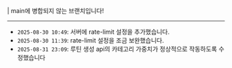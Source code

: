 | main에 병합되지 않는 브랜치입니다!

---

-   `2025-08-30 10:49`: 서버에 rate-limit 설정을 추가했습니다.
-   `2025-08-30 11:39`: rate-limit 설정을 조금 보완했습니다.
-   `2025-08-31 23:09`: 루틴 생성 api의 카테고리 가중치가 정상적으로 작동하도록 수정했습니다
